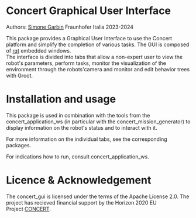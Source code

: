 # Concert Graphical User Interface

Authors: [Simone Garbin](simone.garbin@fraunhofer.it) Fraunhofer Italia 2023-2024

This package provides a Graphical User Interface to use the Concert platform and simplify the completion of various tasks. The GUI is composed of [rqt](https://docs.ros.org/en/humble/Concepts/Intermediate/About-RQt.html) embedded windows.  
The interface is divided into tabs that allow a non-expert user to view the robot's parameters, perform tasks, monitor the visualization of the environment through the robots'camera and monitor and edit behavior trees with Groot. 


# Installation and usage

This package is used in combination with the tools from the concert_application_ws (in particular with the concert_mission_generator) to display information on the robot's status and to interact with it.

For more information on the individual tabs, see the corresponding packages.

For indications how to run, consult concert_application_ws.


# Licence & Acknowledgement

The concert_gui is licensed under the terms of the Apache License 2.0. The project has recieved financial support by the Horizon 2020 EU Project [CONCERT](https://concertproject.eu/).

